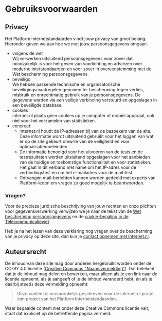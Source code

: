 # Gebruiksvoorwaarden

## Privacy

Het Platform Internetstandaarden vindt jouw privacy van groot belang.
Hieronder geven we aan hoe we met jouw persoonsgegevens omgaan.

- volgens de wet  
  Wij verwerken uitsluitend persoonsgegevens voor zover dat noodzakelijk is
  voor het geven van voorlichting en adviezen over moderne interstandaarden en
  voor zover in overeenstemming met de Wet bescherming persoonsgegevens.
- beveiligd  
  We hebben passende technische en organisatorische beveiligingsmaatregelen
  genomen ter bescherming tegen verlies, misbruik en onrechtmatig gebruik van
  je persoonsgegevens. De gegevens worden via een veilige verbinding verstuurd
  en opgeslagen in een beveiligde database.
- cookies  
  Internet.nl plaats geen cookies op je computer of mobiel apparaat, ook niet
  voor het verzamelen van statistieken.
- concreet:
  - Internet.nl houdt de IP-adressen bij van de bezoekers van de site. Deze
    informatie wordt uitsluitend gebruikt voor het loggen van wat er op de
    site gebeurt omwille van de veiligheid en voor optimalisatiedoeleinden.
  - De informatie benodigd voor het uitvoeren van de tests en de
    testresultaten worden uitsluitend opgeslagen voor het aanbieden van de
    huidige en toekomstige functionaliteit en voor statistieken.  
    Het gaat in dit verband met name om het IP-adres voor de verbindingstest
    en om het e-mailadres voor de mail-test.
  - Ontvangen mail-berichten kunnen worden gedeeld met experts van
    Platform-leden om vragen zo goed mogelijk te beantwoorden.

### Vragen?

Voor de precieze juridische beschrijving van jouw rechten en onze plichten
voor gegevensverwerking verwijzen we je naar de tekst van de
[Wet bescherming persoonsgegevens](http://wetten.overheid.nl/BWBR0011468)
en de [cookie-bepaling in de Telecommunicatiewet](http://wetten.overheid.nl/BWBR0009950/#Hoofdstuk11_Paragraaf11.1_Artikel11.7a).

Heb je na het lezen van deze verklaring nog vragen over de bescherming van je
privacy op deze site, dan kun je [contact opnemen met Internet.nl](/about/).

## Auteursrecht

De inhoud van deze site mag door anderen hergebruikt worden onder de CC-BY 4.0
licentie
([Creative Commons &quot;Naamsvermelding&quot;](https://creativecommons.org/licenses/by/4.0/deed.nl)).
Dat betekent dat je de inhoud mag delen en bewerken, maar alleen als je een
link naar de licentie opneemt, als je aangeeft of je de inhoud veranderd hebt,
en als je daarbij steeds deze vermelding opneemt:

> Deze content is oorspronkelijk geschreven voor de internet.nl portal, een
> project van het Platform Internetstandaarden.

Waar bepaalde content niet onder deze Creative Commons licentie valt, staat
dat expliciet op de betreffende pagina vermeld.
